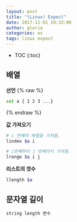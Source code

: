 ```yaml
---
layout: post
title: "(Linux) Expect"
date: 2017-11-01 19:33:00
author: gloria
categories: os
tags: linux expect
---
```


* TOC
{:toc}

## 배열
**선언**
{% raw %}
```bash
set a { 1 2 3 ...}
```
{% endraw %}

**값 가져오기**
```bash
# i 번째의 배열을 가져옴.
lindex $a i

# i번째부터 j 번째까지 가져옴.
lrange $a i j
```

**리스트의 갯수**
```bash
llength $a
```

## 문자열 길이
```bash
string length 변수
```
